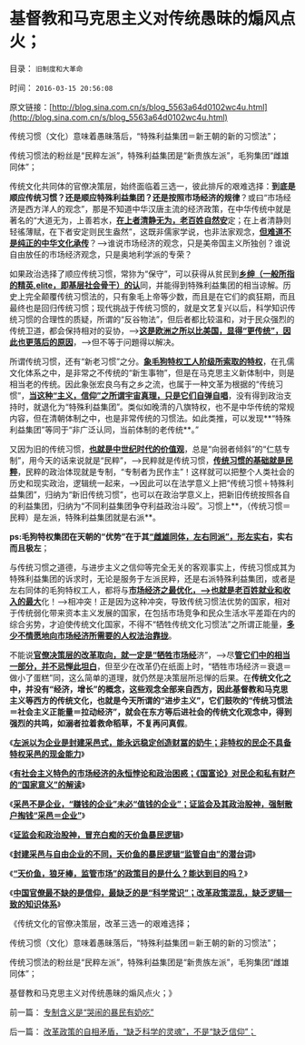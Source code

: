 # 基督教和马克思主义对传统愚昧的煽风点火；

目录： `旧制度和大革命` 

时间： `2016-03-15 20:56:08` 

原文链接：[http://blog.sina.com.cn/s/blog_5563a64d0102wc4u.html](http://blog.sina.com.cn/s/blog_5563a64d0102wc4u.html)

传统习惯（文化）意味着愚昧落后，“特殊利益集团＝新王朝的新的习惯法”；

传统习惯法的粉丝是“民粹左派”，特殊利益集团是“新贵族左派”，毛狗集团“雌雄同体”；

传统文化共同体的官僚决策层，始终面临着三选一，彼此排斥的艰难选择：**到底是顺应传统习惯？还是顺应特殊利益集团？还是按照市场经济的规律**？或曰“市场经济是西方洋人的观念”，那是不知道中华汉唐主流的经济政策，在中华传统中就是著名的“大道无为，上善若水，[**在上者清静无为，老百姓自然安**](../../../2009/11/26/在上清静无为，在下自然安定.md)定；在上者清静则轻徭薄赋，在下者安定则民生盎然”，这既非儒家学说，也非法家观念，[**但难道不是纯正的中华文化承传**](../../../2008/5/18/小政府，并不是弱小的政府.md)？——>谁说市场经济的观念，只是美帝国主义所独创？谁说自由放任的市场经济观念，只是奥地利学派的专荣？

如果政治选择了顺应传统习惯，常狝为“保守”，可以获得从贫民到[**乡绅（一般所指的精英,elite，即基层社会骨干）的认**](../../../2013/3/10/寡头不是精英，elite不入体制，精英不谈国事.md)同，并能得到特殊利益集团的相当谅解。历史上完全颠覆传统习惯法的，只有象毛上帝等少数，而且是在它们的疯狂期，而且最终也是回归传统习惯；现代挑战于传统习惯的，就是文艺复兴以后，科学知识传统习惯的合理性的质疑，所谓的“反谷物法”，但后者都比较温和，对于民众强烈的传统卫道，都会保持相对的妥协，——>[**这是欧洲之所以比美国，显得“更传统”，因此也更落后的原因**](../../../2011/3/23/西方传统文化的愚昧落后.md)，——>但不等于问題得以解决。

所谓传统习惯，还有“新老习惯”之分。[**象毛狗特权工人阶级所索取的特权**](../../../2010/1/5/“反对社会进步”的实力和意愿都被高估了.md)，在孔儒文化体系之中，是非常之不传统的“新生事物”，但是在马克思主义新体制中，则是相当老的传统。因此象张宏良乌有之乡之流，也属于一种文革为根据的“传统习惯”，[**当这种“主义，信仰”之所谓宇宙真理，只是它们自弹自唱**](../../../2013/11/13/宇宙真理强势崛起一年多，地狱法则的英明投机！.md)，没有得到政治支持时，就退化为“特殊利益集团”。类似如晚清的八旗特权，也不是中华传统的常规内容，但在清朝体制之中，也是非常传统的习惯法。如此类推，可以发现**“特殊利益集团”等同于“非广泛认同，当前体制的老传统**。”

又因为旧的传统习惯，[**也就是中世纪时代的价值观**](../../../2016/3/2/基督教是中世纪习惯法的守护者（卫道）；.md)，总是“向弱者倾斜”的“仁慈专制”，用今天的话来说就是“民粹”，——>民粹就是传统习惯，[**传统习惯的基础就是民粹**](../../../2016/1/14/中世纪的封建政治条件下，权力世袭的合理性.md)，民粹的政治体现就是专制，“专制者为民作主”！这样就可以把整个人类社会的历史和现实政治，逻辑统一起来，——>因此可以在法学意义上把“传统习惯＋特殊利益集团”，归纳为“新旧传统习惯”，也可以在政治学意义上，把新旧传统按照各自的利益集团，归纳为“不同利益集团争夺利益政治斗殴”。习惯上**，（传统习惯＝民粹）是左派，特殊利益集团就是右派**。

**ps:毛狗特权集团在天朝的“优势”在于其[**“雌雄同体，左右同派”，形左实右**](../../../2015/9/27/大革命是旧制度最顽强的生命力；.md)，实右而且极左**；

与传统习惯之道德，与进步主义之信仰等完全无关的客观事实上，传统习惯成其为特殊利益集团的诉求时，无论是服务于左派民粹，还是右派特殊利益集团，或者是左右同体的毛狗特权工人，都将与[**市场经济之最优化，——>也就是老百姓就业和收入的最大**](http://darthvad.blog.sohu.com/189378966.html)化！——>相冲突！正是因为这种冲突，导致传统习惯法优势的国家，相对于传统弱化带来资本主义发展的国家，在包括市场竞争和民众生活水平差距在内的综合劣势，才迫使传统文化国家，不得不“牺牲传统文化习惯法”之所谓正能量，[**多少不情愿地向市场经济所需要的人权法治靠拢**](../../../2009/9/16/绿色的社会发展就是私有制让老百姓富起来！.md)。

不能说[**官僚决策层的改革取向，就一定是“牺牲市场经**](../../../2015/3/28/为什么“贪官，大老虎”也不喜欢“国进民退”？.md)济”，——>尽[**管它们中的相当一部分，并不忌惮此坦白**](http://blog.sina.com.cn/s/blog_5563a64d0102v6rx.html)，但至少在改革仍在纸面上时，“牺牲市场经济＝衰退＝做小了蛋糕”同，这么简单的道理，就仍然是决策层所忌惮的后果。在**传统文化之中，并没有“经济，增长”的概念，这些观念全部来自西方，因此基督教和马克思主义等西方的传统文化，也就是今天所谓的“进步主义”，它们鼓吹的“传统习惯法＝社会主义正能量＝拉动经济”，就会在东方等后进社会的传统文化观念中，得到强烈的共鸣，如溺者拉着救命稻草，不复再问真假**。

《[**左派以为企业是封建采邑式，能永远稳定创造财冨的奶牛；非特权的民企不具备特权采邑的现金能力**](../../../2016/3/7/传统文化如马克思主义，对“企业“与”采邑“的混淆；.md)》

《[**有社会主义特色的市场经济的永恒悖论和政治困惑；《国富论》对民企和私有财产的“国家意义”的解读**](../../../2016/3/8/有社会主义特色的市场经济的永恒悖论和政治困惑；.md)》

《[**采邑不是企业，“赚钱的企业”未必“值钱的企业”；证监会及其政治股神，强制散户掏钱“采邑＝企业”**](../../../2016/3/9/采邑不是企业，“赚钱的企业”也未必“值钱的企业”；.md)》

《[**证监会和政治股神，冒充白痴的天价鱼暴民逻辑**](../../../2016/3/10/证监会和政治股神，冒充白痴的天价鱼暴民逻辑；.md)》

《[**封建采邑与自由企业的不同，天价鱼的暴民逻辑“监管自由”的潜台词**](../../../2016/3/11/天价鱼暴民的启示，封建采邑与自由企业的不同.md)》

《[**“天价鱼，狼牙棒，监管市场”的政策目的是什么？能达到目的吗？**](../../../2016/3/13/“天价鱼，狼牙棒，监管市场”的政策目的是什么？能达到目的吗？.md)》

《[**中国官僚最不缺的是信仰，最缺乏的是“科学常识”；改革政策混乱，缺乏逻辑一致的知识体系**](../../../2016/3/14/改革政策的自相矛盾，“缺乏科学的灵魂”，不是“缺乏信仰”；.md)》

《传统文化的官僚决策层，改革三选一的艰难选择；

传统习惯（文化）意味着愚昧落后，“特殊利益集团＝新王朝的新的习惯法”；

传统习惯法的粉丝是“民粹左派”，特殊利益集团是“新贵族左派”，毛狗集团“雌雄同体”；

基督教和马克思主义对传统愚昧的煽风点火；》

前一篇： [专制含义是“哭闹的暴民有奶吃”](../../../2016/3/17/专制含义是“哭闹的暴民有奶吃”.md)

后一篇： [改革政策的自相矛盾，“缺乏科学的灵魂”，不是“缺乏信仰”；](../../../2016/3/14/改革政策的自相矛盾，“缺乏科学的灵魂”，不是“缺乏信仰”；.md)

